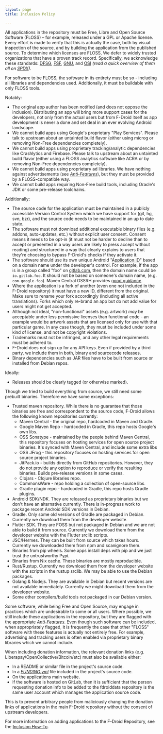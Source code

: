```yaml
---
layout: page
title: Inclusion Policy

---
```


All applications in the repository must be Free, Libre and Open Source
Software (FLOSS) – for example, released under a GPL or Apache
license. Every effort is made to verify that this is actually the
case, both by visual inspection of the source, and by building the
application from the published source.  To determine which licenses
are FLOSS, We defer to widely trusted organizations that have a proven
track record.  Specifically, we acknowledge these standards:
[DFSG](https://wiki.debian.org/DFSGLicenses),
[FSF](https://www.fsf.org/licensing),
[GNU](https://www.gnu.org/licenses/license-list.html), and
[OSI](https://opensource.org/licenses) _(read a quick overview of them
all on [SPDX](https://spdx.org/licenses/))_.

For software to be FLOSS, the software in its entirety must be so -
including all libraries and dependencies used. Additionally, it must be
buildable with only FLOSS tools.

Notably:
-   The original app author has been notified (and does not oppose the inclusion).
    Distributing an app will bring more support cases for the developers, not
    only from the actual users but from F-Droid itself as app development is
    never a done and set deal in an ever evolving Android landscape.
-   We cannot build apps using Google's proprietary "Play Services".
    Please talk to upstream about an untainted build flavor (either
    using microg or removing Non-Free dependencies completely).
-   We cannot build apps using proprietary tracking/analytic
    dependencies like Crashlytics and Firebase. Please talk to upstream
    about an untainted build flavor (either using a FLOSS analytics
    software like ACRA or by removing Non-Free dependencies completely).
-   We cannot build apps using proprietary ad libraries. We have nothing
    against advertisements (see [_Anti-Features_](../Anti-Features)),
    but they must be provided by a FLOSS-compatible way.
-   We cannot build apps requiring Non-Free build tools, including
    Oracle's JDK or some pre-release toolchains.

Additionally:

-   The source code for the application must be maintained in a publicly
    accessible Version Control System which we have support for (git,
    hg, svn, bzr), and the source code needs to be maintained in an up
    to date state.
-   The software must not download additional executable binary files (e.g.
    addons, auto-updates, etc.) without explicit user consent. Consent means it
    needs to be opt-in (it must not be harder to decline than to accept or
    presented in a way users are likely to press accept without reading) and
    structured in a way that clearly explains to users that they're choosing to
    bypass F-Droid's checks if they activate it.
-   The software should use its own unique Android
    "[Application ID](https://developer.android.com/studio/build/configure-app-module)"
    based on a domain name under the developer's control.  For example, if the
    app is in a group called "foo" on [gitlab.com](https://gitlab.com), then the domain name could
    be `io.gitlab.foo`.  It should not be based on someone's domain name,
    (e.g. `com.google.foo`).  Maven Central OSSRH provides [good
    guidance](https://central.sonatype.org/publish/requirements/coordinates/).
-   Where the
    application is a fork of another (even one not included in the
    F-Droid repository) it must have a new ID, different from
    the original. Make sure to rename your fork accordingly (including
    all active translations). Forks which only re-brand an app but do
    not add value for users might not get accepted.
-   Although not ideal, "non-functional" assets (e.g. artwork) *may* be
    acceptable under less permissive licenses than functional code - an
    example would be artwork assets that are licensed only for use with
    that particular game. In any case though, they must be included
    under some kind of license, and not be copyright violations.
-   Trademarks must not be infringed, and any other legal requirements
    must be adhered to.
-   F-Droid does not sign up for any API keys. Even if provided by a
    third party, we include them in both, binary and
    sourcecode releases.
-   Binary dependencies such as JAR files have to be built from source
    or installed from Debian repos.

Ideally:

-   Releases should be clearly tagged (or otherwise marked).

Though we tried to build everything from source, we still need some prebuilt binaries. Therefore we have some exceptions:

-   Trusted maven repository. While there is no guarantee that those binaries are
    free and correspondent to the source code, F-Droid allows the following known
    repositories currently:
    -   Maven Central - the original repo, hardcoded in Maven and Gradle.
    -   Google Maven Repo - hardcoded in Gradle, this repo hosts Google's own libs.
    -   OSS Sonatype - maintained by the people behind Maven Central,
        this repository focuses on hosting services for open source
        project binaries. It's synced with Maven Central, and include some extra libs
    -   OSS JFrog - this repository focuses on hosting services for open source project
        binaries.
    -   JitPack.io - builds directly from GitHub repositories.
        However, they do not provide any option to reproduce or verify
        the resulting binaries. Builds pre-release versions in
        some cases.
    -   Clojars - Clojure libraries repo.
    -   CommonsWare - repo holding a collection of open-source libs.
    -   Gradle plugin repo - hardcoded in Gradle, this repo hosts Gradle plugins.
-   Android SDK/NDK. They are released as proprietary binaries but we don't have an alternative currently. There is in-progress work to package recent Android SDK versions in Debian.
-   Gradle. Only some old versions of Gradle are packaged in Debian. Currently we download them from the developer website.
-   Flutter SDK. They are FOSS but not packaged in Debian and we are not able to build it from source. Currently we download them from the developer website with the Flutter srclib scripts.
-   JSC/Hermes. They can be built from source which takes hours. Currently we downloaded them from npm and scanignore them.
-   Binaries from pip wheels. Some apps install deps with pip and we just trust the untrustworthy Pypi.
-   Binaries from Nix cache. These binaries are mostly reproducible.
-   Rust/Rustup. Currently we download them from the developer website with the scripts in the rustup srclib. We may be able to use the Debian packages.
-   Golang & Nodejs. They are available in Debian but recent versions are not available immediately. Currently we might download them from the developer website.
-   Some other compilers/build tools not packaged in our Debian version.

Some software, while being Free and Open Source, may engage in practices
which are undesirable to some or all users. Where possible, we still
include these applications in the repository, but they are flagged with
the appropriate [_Anti-Features_](../Anti-Features). Even though
such software can be included, when appropriately flagged, it is
frequently the case that other "FLOSS" software with these features is
actually not entirely free. For example, advertising and tracking users
is often enabled via proprietary binary libraries which we cannot
include.

When including donation information, the relevant donation links (e.g.
Liberapay/OpenCollective/Bitcoin/etc) must also be available either:

-   In a README or similar file in the project's source code.
-   In a [_FUNDING.yml_](https://docs.github.com/en/repositories/managing-your-repositorys-settings-and-features/customizing-your-repository/displaying-a-sponsor-button-in-your-repository#about-funding-files) file included in the project's source code.
-   On the applications main website.
-   If the software is hosted on GitLab, then it is sufficient that the
    person requesting donation info to be added to the fdroiddata repository
    is the same user account which manages the application source code.

This is to prevent arbitrary people from maliciously changing the donation links of
applications in the main F-Droid repository without the consent of upstream developers.

For more information on adding applications to the F-Droid Repository,
see the [Inclusion How-To](../Inclusion_How-To).
